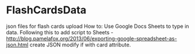 # FlashCardsData
json files for flash cards upload
How to:  Use Google Docs Sheets to type in data.
Following this to add script to Sheets - http://blog.pamelafox.org/2013/06/exporting-google-spreadsheet-as-json.html
create JSON modify if with card attribute.
